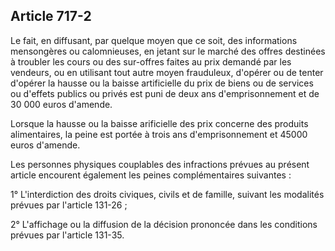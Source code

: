 Article 717-2
----
Le fait, en diffusant, par quelque moyen que ce soit, des informations
mensongères ou calomnieuses, en jetant sur le marché des offres destinées à
troubler les cours ou des sur-offres faites au prix demandé par les vendeurs, ou
en utilisant tout autre moyen frauduleux, d'opérer ou de tenter d'opérer la
hausse ou la baisse artificielle du prix de biens ou de services ou d'effets
publics ou privés est puni de deux ans d'emprisonnement et de 30 000 euros
d'amende.

Lorsque la hausse ou la baisse arificielle des prix concerne des produits
alimentaires, la peine est portée à trois ans d'emprisonnement et 45000 euros
d'amende.

Les personnes physiques couplables des infractions prévues au présent article
encourent également les peines complémentaires suivantes :

1° L'interdiction des droits civiques, civils et de famille, suivant les
modalités prévues par l'article 131-26 ;

2° L'affichage ou la diffusion de la décision prononcée dans les conditions
prévues par l'article 131-35.

